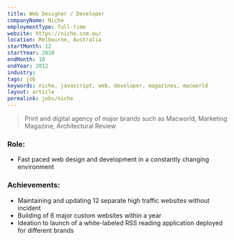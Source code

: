 ```yaml
---
title: Web Designer / Developer
companyName: Niche
employmentType: full-time
website: https://niche.com.au/
location: Melbourne, Australia
startMonth: 12
startYear: 2010
endMonth: 10
endYear: 2012
industry:
tags: job
keywords: niche, javascript, web, developer, magazines, macworld
layout: article
permalink: jobs/niche
---
```


> Print and digital agency of major brands such as Macworld, Marketing Magazine, Architectural Review

### Role:

- Fast paced web design and development in a constantly changing environment

### Achievements:

- Maintaining and updating 12 separate high traffic websites without incident
- Building of 6 major custom websites within a year
- Ideation to launch of a white-labeled RSS reading application deployed for different brands
